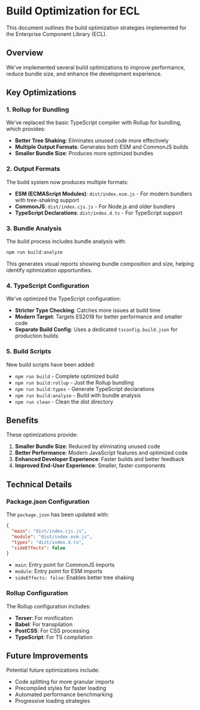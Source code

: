 # Build Optimization for ECL

This document outlines the build optimization strategies implemented for the Enterprise Component Library (ECL).

## Overview

We've implemented several build optimizations to improve performance, reduce bundle size, and enhance the development experience.

## Key Optimizations

### 1. Rollup for Bundling

We've replaced the basic TypeScript compiler with Rollup for bundling, which provides:

- **Better Tree Shaking**: Eliminates unused code more effectively
- **Multiple Output Formats**: Generates both ESM and CommonJS builds
- **Smaller Bundle Size**: Produces more optimized bundles

### 2. Output Formats

The build system now produces multiple formats:

- **ESM (ECMAScript Modules)**: `dist/index.esm.js` - For modern bundlers with tree-shaking support
- **CommonJS**: `dist/index.cjs.js` - For Node.js and older bundlers
- **TypeScript Declarations**: `dist/index.d.ts` - For TypeScript support

### 3. Bundle Analysis

The build process includes bundle analysis with:

```bash
npm run build:analyze
```

This generates visual reports showing bundle composition and size, helping identify optimization opportunities.

### 4. TypeScript Configuration

We've optimized the TypeScript configuration:

- **Stricter Type Checking**: Catches more issues at build time
- **Modern Target**: Targets ES2018 for better performance and smaller code
- **Separate Build Config**: Uses a dedicated `tsconfig.build.json` for production builds

### 5. Build Scripts

New build scripts have been added:

- `npm run build` - Complete optimized build
- `npm run build:rollup` - Just the Rollup bundling
- `npm run build:types` - Generate TypeScript declarations
- `npm run build:analyze` - Build with bundle analysis
- `npm run clean` - Clean the dist directory

## Benefits

These optimizations provide:

1. **Smaller Bundle Size**: Reduced by eliminating unused code
2. **Better Performance**: Modern JavaScript features and optimized code
3. **Enhanced Developer Experience**: Faster builds and better feedback
4. **Improved End-User Experience**: Smaller, faster components

## Technical Details

### Package.json Configuration

The `package.json` has been updated with:

```json
{
  "main": "dist/index.cjs.js",
  "module": "dist/index.esm.js",
  "types": "dist/index.d.ts",
  "sideEffects": false
}
```

- `main`: Entry point for CommonJS imports
- `module`: Entry point for ESM imports
- `sideEffects: false`: Enables better tree shaking

### Rollup Configuration

The Rollup configuration includes:

- **Terser**: For minification
- **Babel**: For transpilation
- **PostCSS**: For CSS processing
- **TypeScript**: For TS compilation

## Future Improvements

Potential future optimizations include:

- Code splitting for more granular imports
- Precompiled styles for faster loading
- Automated performance benchmarking
- Progressive loading strategies
